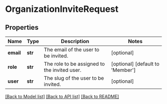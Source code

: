 # OrganizationInviteRequest

## Properties
Name | Type | Description | Notes
------------ | ------------- | ------------- | -------------
**email** | **str** | The email of the user to be invited. | [optional] 
**role** | **str** | The role to be assigned to the invited user. | [optional] [default to 'Member']
**user** | **str** | The slug of the user to be invited. | [optional] 

[[Back to Model list]](../README.md#documentation-for-models) [[Back to API list]](../README.md#documentation-for-api-endpoints) [[Back to README]](../README.md)


